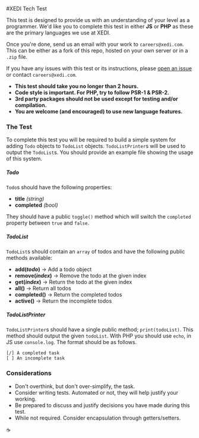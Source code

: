 #XEDI Tech Test

This test is designed to provide us with an understanding of your level as a programmer. We'd like you to complete this test in either **JS** or **PHP** as these are the primary languages we use at XEDI.

Once you're done, send us an email with your work to `careers@xedi.com`. This can be either as a fork of this repo, hosted on your own server or in a `.zip` file.

If you have any issues with this test or its instructions, please [open an issue](https://github.com/xedi/tech-test/issues/new) or contact `careers@xedi.com`.

- **This test should take you no longer than 2 hours.**
- **Code style is important. For PHP, try to follow PSR-1 & PSR-2.**
- **3rd party packages should not be used except for testing and/or compilation.** 
- **You are welcome (and encouraged) to use new language features.**

### The Test

To complete this test you will be required to build a simple system for adding `Todo` objects to `TodoList` objects. `TodoListPrinter`s will be used to output the `TodoList`s. You should provide an example file showing the usage of this system.

##### Todo

`Todo`s should have the following properties:

- **title** _(string)_
- **completed** _(bool)_

They should have a public `toggle()` method which will switch the `completed` property between `true` and `false`.

##### TodoList

`TodoList`s should contain an `array` of todos and have the following public methods available:

- **add(_todo_)** -> Add a todo object
- **remove(_index_)** -> Remove the todo at the given index
- **get(_index_)** -> Return the todo at the given index
- **all()** -> Return all todos
- **completed()** -> Return the completed todos
- **active()** -> Return the incomplete todos

##### TodoListPrinter

`TodoListPrinter`s should have a single public method; `print(todoList)`. This method should output the given `todoList`. With PHP you should use `echo`, in JS use `console.log`. The format should be as follows.

	[/] A completed task
	[ ] An incomplete task
			
### Considerations

- Don't overthink, but don't over-simplify, the task.
- Consider writing tests. Automated or not, they will help justify your working.
- Be prepared to discuss and justify decisions you have made during this test.
- While not required. Consider encapsulation through getters/setters.

:coffee:
